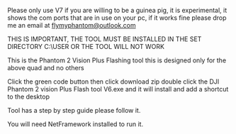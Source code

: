 Please only use V7 if you are willing to be a 
guinea pig, it is experimental, it shows the com
ports that are in use on your pc, if it works fine
please drop me an email at flymyphantom@outlook.com




THIS IS IMPORTANT, THE TOOL MUST BE INSTALLED IN THE SET
DIRECTORY C:\USER OR THE TOOL WILL NOT WORK




This is the Phantom 2 Vision Plus Flashing tool
this is designed only for the above quad and no others

Click the green code button then click download zip
double click the DJI Phantom 2 vision Plus Flash tool V6.exe
and it will install and add a shortcut to the desktop

Tool has a step by step guide please follow it.

You will need NetFramework installed to run it.


